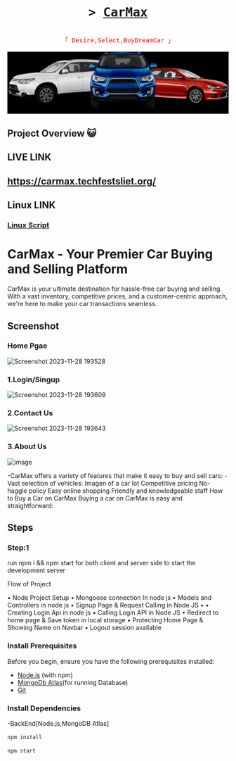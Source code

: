 <h1 align="center">
        <samp>&gt;
                <b><a target="_blank" href="carmax.techfestsliet.org/">CarMax </a></b>
        </samp>
</h1>
<p align="center" style="color:red"> 
  <samp>
    <br>
    「 Desire,Select,BuyDreamCar 」
    <br>
    <br>
  </samp>
<img src="https://raw.githubusercontent.com/Suruchi7-2/CarMAx/master/Car.jpeg" alt="head"  " />

</p>

    
## Project Overview 😺

## LIVE LINK 
## <a href="https://carmax.techfestsliet.org/">https://carmax.techfestsliet.org/</a>
## Linux LINK 
### <a href="https://github.com/Suruchi7-2/CarMAx/tree/master/LinuxScript" > Linux Script </a>
# CarMax - Your Premier Car Buying and Selling Platform
CarMax is your ultimate destination for hassle-free car buying and selling. With a vast inventory, competitive prices, and a customer-centric approach, we're here to make your car transactions seamless.



## Screenshot

### Home Pgae
![Screenshot 2023-11-28 193528](https://github.com/Suruchi7-2/CarMAx/assets/99664390/49a98808-107c-4348-9922-75f85c678c74)

### 1.Login/Singup

![Screenshot 2023-11-28 193609](https://github.com/Suruchi7-2/CarMAx/assets/99664390/4083c4f2-0e9e-493c-8e34-6854a28fd71f)

### 2.Contact Us

![Screenshot 2023-11-28 193643](https://github.com/Suruchi7-2/CarMAx/assets/99664390/a219d627-12c2-444b-a2c2-ceff9cd7c518)

### 3.About Us

![image](https://github.com/Suruchi7-2/CarMAx/assets/99664390/6d501d7e-d84c-4c4b-806a-7b7b9ef24f6e)




-CarMax offers a variety of features that make it easy to buy and sell cars:
-Vast selection of vehicles: Imagen of a car lot Competitive pricing No-haggle policy Easy online shopping Friendly and knowledgeable staff How to Buy a Car on CarMax Buying a car on CarMax is easy and straightforward:

## Steps
### Step:1

run npm i && npm start for both client and server side to start the development server

Flow of Project

• Node Project Setup 
• Mongoose connection In node js 
• Models and Controllers in node js 
• Signup Page & Request Calling in Node JS • 
• Creating Login Api in node js 
• Calling Login API in Node  JS
• Redirect to home page & Save token in local storage • Protecting Home Page & Showing Name on Navbar 
• Logout session available

### Install Prerequisites

Before you begin, ensure you have the following prerequisites installed:

- [Node.js](https://nodejs.org/) (with npm)
- [MongoDb Atlas](https://mongoDb.com)(for running Database)
- [Git](https://git-scm.com/)
### Install Dependencies

-BackEnd[Node.js,MongoDB Atlas]
```bash
npm install
```
```bash
npm start
  
```
 
